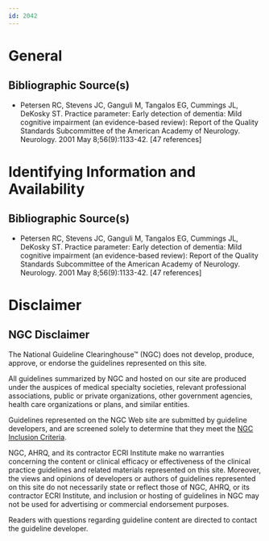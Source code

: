 ```yaml
---
id: 2042
---
```


# General

## Bibliographic Source(s)

- Petersen RC, Stevens JC, Ganguli M, Tangalos EG, Cummings JL, DeKosky ST. Practice parameter: Early detection of dementia: Mild cognitive impairment (an evidence-based review): Report of the Quality Standards Subcommittee of the American Academy of Neurology. Neurology. 2001 May 8;56(9):1133-42. [47 references]

# Identifying Information and Availability

## Bibliographic Source(s)

- Petersen RC, Stevens JC, Ganguli M, Tangalos EG, Cummings JL, DeKosky ST. Practice parameter: Early detection of dementia: Mild cognitive impairment (an evidence-based review): Report of the Quality Standards Subcommittee of the American Academy of Neurology. Neurology. 2001 May 8;56(9):1133-42. [47 references]

# Disclaimer

## NGC Disclaimer

The National Guideline Clearinghouse™ (NGC) does not develop, produce, approve, or endorse the guidelines represented on this site.

All guidelines summarized by NGC and hosted on our site are produced under the auspices of medical specialty societies, relevant professional associations, public or private organizations, other government agencies, health care organizations or plans, and similar entities.

Guidelines represented on the NGC Web site are submitted by guideline developers, and are screened solely to determine that they meet the [NGC Inclusion Criteria](/help-and-about/summaries/inclusion-criteria).

NGC, AHRQ, and its contractor ECRI Institute make no warranties concerning the content or clinical efficacy or effectiveness of the clinical practice guidelines and related materials represented on this site. Moreover, the views and opinions of developers or authors of guidelines represented on this site do not necessarily state or reflect those of NGC, AHRQ, or its contractor ECRI Institute, and inclusion or hosting of guidelines in NGC may not be used for advertising or commercial endorsement purposes.

Readers with questions regarding guideline content are directed to contact the guideline developer.


